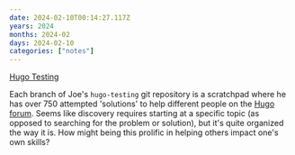 ```yaml
---
date: 2024-02-10T00:14:27.117Z
years: 2024
months: 2024-02
days: 2024-02-10
categories: ["notes"]
---
```

[Hugo Testing](https://github.com/jmooring/hugo-testing)

Each branch of Joe's `hugo-testing` git repository is a scratchpad where he has over 750 attempted 'solutions' to help different people on the [Hugo forum](https://discourse.gohugo.io). Seems like discovery requires starting at a specific topic (as opposed to searching for the problem or solution), but it's quite organized the way it is. How might being this prolific in helping others impact one's own skills?
